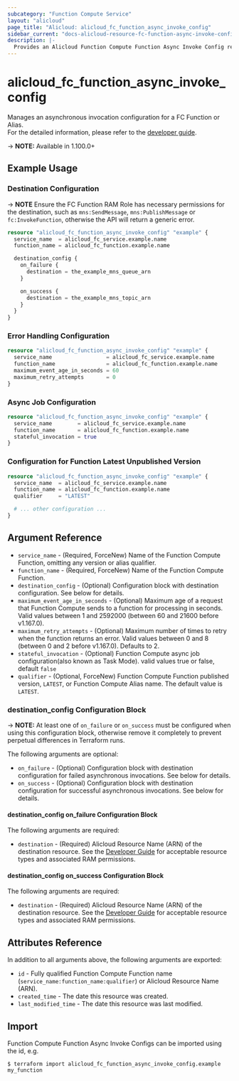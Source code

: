 ```yaml
---
subcategory: "Function Compute Service"
layout: "alicloud"
page_title: "Alicloud: alicloud_fc_function_async_invoke_config"
sidebar_current: "docs-alicloud-resource-fc-function-async-invoke-config"
description: |-
  Provides an Alicloud Function Compute Function Async Invoke Config resource. 
---
```


# alicloud\_fc\_function\_async\_invoke\_config

Manages an asynchronous invocation configuration for a FC Function or Alias.  
 For the detailed information, please refer to the [developer guide](https://www.alibabacloud.com/help/doc-detail/181866.htm).

-> **NOTE:** Available in 1.100.0+

## Example Usage

### Destination Configuration

-> **NOTE** Ensure the FC Function RAM Role has necessary permissions for the destination, such as `mns:SendMessage`, `mns:PublishMessage` or `fc:InvokeFunction`, otherwise the API will return a generic error.

```terraform
resource "alicloud_fc_function_async_invoke_config" "example" {
  service_name  = alicloud_fc_service.example.name
  function_name = alicloud_fc_function.example.name

  destination_config {
    on_failure {
      destination = the_example_mns_queue_arn
    }

    on_success {
      destination = the_example_mns_topic_arn
    }
  }
}
```

### Error Handling Configuration

```terraform
resource "alicloud_fc_function_async_invoke_config" "example" {
  service_name                 = alicloud_fc_service.example.name
  function_name                = alicloud_fc_function.example.name
  maximum_event_age_in_seconds = 60
  maximum_retry_attempts       = 0
}
```

### Async Job Configuration

```terraform
resource "alicloud_fc_function_async_invoke_config" "example" {
  service_name        = alicloud_fc_service.example.name
  function_name       = alicloud_fc_function.example.name
  stateful_invocation = true
}
```

### Configuration for Function Latest Unpublished Version

```terraform
resource "alicloud_fc_function_async_invoke_config" "example" {
  service_name  = alicloud_fc_service.example.name
  function_name = alicloud_fc_function.example.name
  qualifier     = "LATEST"

  # ... other configuration ...
}
```

## Argument Reference

* `service_name` - (Required, ForceNew) Name of the Function Compute Function, omitting any version or alias qualifier.
* `function_name` - (Required, ForceNew) Name of the Function Compute Function.
* `destination_config` - (Optional) Configuration block with destination configuration. See below for details.
* `maximum_event_age_in_seconds` - (Optional) Maximum age of a request that Function Compute sends to a function for processing in seconds. Valid values between 1 and 2592000 (between 60 and 21600 before v1.167.0).
* `maximum_retry_attempts` - (Optional) Maximum number of times to retry when the function returns an error. Valid values between 0 and 8 (between 0 and 2 before v1.167.0). Defaults to 2.
* `stateful_invocation` - (Optional) Function Compute async job configuration(also known as Task Mode). valid values true or false, default `false`
* `qualifier` - (Optional, ForceNew) Function Compute Function published version, `LATEST`, or Function Compute Alias name. The default value is `LATEST`.

### destination_config Configuration Block

-> **NOTE:** At least one of `on_failure` or `on_success` must be configured when using this configuration block, otherwise remove it completely to prevent perpetual differences in Terraform runs.

The following arguments are optional:

* `on_failure` - (Optional) Configuration block with destination configuration for failed asynchronous invocations. See below for details.
* `on_success` - (Optional) Configuration block with destination configuration for successful asynchronous invocations. See below for details.

#### destination_config on_failure Configuration Block

The following arguments are required:

* `destination` - (Required) Alicloud Resource Name (ARN) of the destination resource. See the [Developer Guide](https://www.alibabacloud.com/help/doc-detail/181866.htm) for acceptable resource types and associated RAM permissions.

#### destination_config on_success Configuration Block

The following arguments are required:

* `destination` - (Required) Alicloud Resource Name (ARN) of the destination resource. See the [Developer Guide](https://www.alibabacloud.com/help/doc-detail/181866.htm) for acceptable resource types and associated RAM permissions.

## Attributes Reference

In addition to all arguments above, the following arguments are exported:

* `id` - Fully qualified Function Compute Function name (`service_name:function_name:qualifier`) or Alicloud Resource Name (ARN).
* `created_time` - The date this resource was created.
* `last_modified_time` - The date this resource was last modified.

## Import

Function Compute Function Async Invoke Configs can be imported using the id, e.g.

```
$ terraform import alicloud_fc_function_async_invoke_config.example my_function
```
